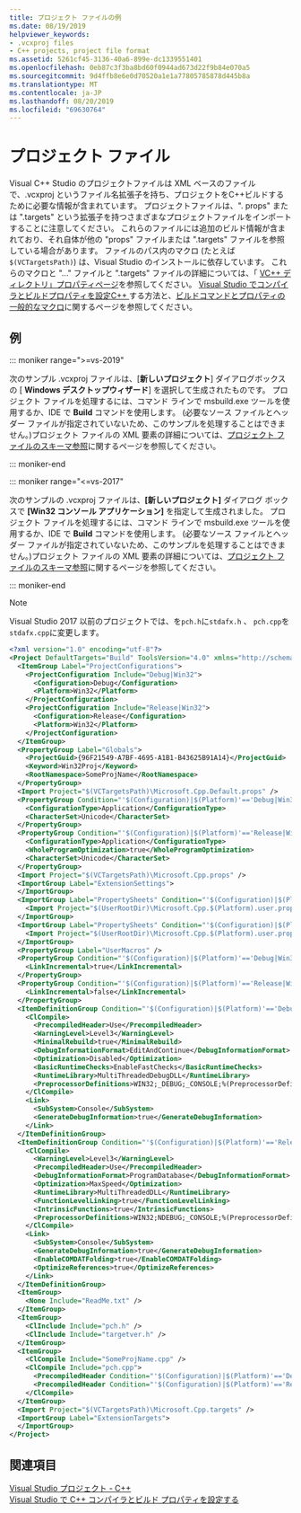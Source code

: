 ```yaml
---
title: プロジェクト ファイルの例
ms.date: 08/19/2019
helpviewer_keywords:
- .vcxproj files
- C++ projects, project file format
ms.assetid: 5261cf45-3136-40a6-899e-dc1339551401
ms.openlocfilehash: 0eb87c3f3ba8bd60f0944ad673d22f9b84e070a5
ms.sourcegitcommit: 9d4ffb8e6e0d70520a1e1a77805785878d445b8a
ms.translationtype: MT
ms.contentlocale: ja-JP
ms.lasthandoff: 08/20/2019
ms.locfileid: "69630764"
---
```

# <a name="project-files"></a>プロジェクト ファイル

Visual C++ Studio のプロジェクトファイルは XML ベースのファイルで、.vcxproj というファイル名拡張子を持ち、プロジェクトをC++ビルドするために必要な情報が含まれています。 プロジェクトファイルは、". props" または ".targets" という拡張子を持つさまざまなプロジェクトファイルをインポートすることに注意してください。 これらのファイルには追加のビルド情報が含まれており、それ自体が他の "props" ファイルまたは ".targets" ファイルを参照している場合があります。 ファイルのパス内のマクロ (たとえば `$(VCTargetsPath)`) は、Visual Studio のインストールに依存しています。 これらのマクロと "..." ファイルと ".targets" ファイルの詳細については、「 [VC++ ディレクトリ」プロパティページ](vcpp-directories-property-page.md)を参照してください。 [Visual Studio でコンパイラとビルドプロパティを設定C++ ](../working-with-project-properties.md)する方法と、[ビルドコマンドとプロパティの一般的なマクロ](common-macros-for-build-commands-and-properties.md)に関するページを参照してください。

## <a name="example"></a>例

::: moniker range=">=vs-2019"

次のサンプル .vcxproj ファイルは、[**新しいプロジェクト**] ダイアログボックスの [ **Windows デスクトップウィザード**] を選択して生成されたものです。 プロジェクト ファイルを処理するには、コマンド ラインで msbuild.exe ツールを使用するか、IDE で **Build** コマンドを使用します。 (必要なソース ファイルとヘッダー ファイルが指定されていないため、このサンプルを処理することはできません。)プロジェクト ファイルの XML 要素の詳細については、[プロジェクト ファイルのスキーマ参照](/visualstudio/msbuild/msbuild-project-file-schema-reference)に関するページを参照してください。

::: moniker-end

::: moniker range="<=vs-2017"

次のサンプルの .vcxproj ファイルは、**[新しいプロジェクト]** ダイアログ ボックスで **[Win32 コンソール アプリケーション]** を指定して生成されました。 プロジェクト ファイルを処理するには、コマンド ラインで msbuild.exe ツールを使用するか、IDE で **Build** コマンドを使用します。 (必要なソース ファイルとヘッダー ファイルが指定されていないため、このサンプルを処理することはできません。)プロジェクト ファイルの XML 要素の詳細については、[プロジェクト ファイルのスキーマ参照](/visualstudio/msbuild/msbuild-project-file-schema-reference)に関するページを参照してください。

::: moniker-end


>[!NOTE]
> Visual Studio 2017 以前のプロジェクトでは、を`pch.h`に`stdafx.h` 、 `pch.cpp`を`stdafx.cpp`に変更します。

```xml
<?xml version="1.0" encoding="utf-8"?>
<Project DefaultTargets="Build" ToolsVersion="4.0" xmlns="http://schemas.microsoft.com/developer/msbuild/2003">
  <ItemGroup Label="ProjectConfigurations">
    <ProjectConfiguration Include="Debug|Win32">
      <Configuration>Debug</Configuration>
      <Platform>Win32</Platform>
    </ProjectConfiguration>
    <ProjectConfiguration Include="Release|Win32">
      <Configuration>Release</Configuration>
      <Platform>Win32</Platform>
    </ProjectConfiguration>
  </ItemGroup>
  <PropertyGroup Label="Globals">
    <ProjectGuid>{96F21549-A7BF-4695-A1B1-B43625B91A14}</ProjectGuid>
    <Keyword>Win32Proj</Keyword>
    <RootNamespace>SomeProjName</RootNamespace>
  </PropertyGroup>
  <Import Project="$(VCTargetsPath)\Microsoft.Cpp.Default.props" />
  <PropertyGroup Condition="'$(Configuration)|$(Platform)'=='Debug|Win32'" Label="Configuration">
    <ConfigurationType>Application</ConfigurationType>
    <CharacterSet>Unicode</CharacterSet>
  </PropertyGroup>
  <PropertyGroup Condition="'$(Configuration)|$(Platform)'=='Release|Win32'" Label="Configuration">
    <ConfigurationType>Application</ConfigurationType>
    <WholeProgramOptimization>true</WholeProgramOptimization>
    <CharacterSet>Unicode</CharacterSet>
  </PropertyGroup>
  <Import Project="$(VCTargetsPath)\Microsoft.Cpp.props" />
  <ImportGroup Label="ExtensionSettings">
  </ImportGroup>
  <ImportGroup Label="PropertySheets" Condition="'$(Configuration)|$(Platform)'=='Debug|Win32'">
    <Import Project="$(UserRootDir)\Microsoft.Cpp.$(Platform).user.props" Condition="exists('$(UserRootDir)\Microsoft.Cpp.$(Platform).user.props')" Label="LocalAppDataPlatform" />
  </ImportGroup>
  <ImportGroup Label="PropertySheets" Condition="'$(Configuration)|$(Platform)'=='Release|Win32'">
    <Import Project="$(UserRootDir)\Microsoft.Cpp.$(Platform).user.props" Condition="exists('$(UserRootDir)\Microsoft.Cpp.$(Platform).user.props')" Label="LocalAppDataPlatform" />
  </ImportGroup>
  <PropertyGroup Label="UserMacros" />
  <PropertyGroup Condition="'$(Configuration)|$(Platform)'=='Debug|Win32'">
    <LinkIncremental>true</LinkIncremental>
  </PropertyGroup>
  <PropertyGroup Condition="'$(Configuration)|$(Platform)'=='Release|Win32'">
    <LinkIncremental>false</LinkIncremental>
  </PropertyGroup>
  <ItemDefinitionGroup Condition="'$(Configuration)|$(Platform)'=='Debug|Win32'">
    <ClCompile>
      <PrecompiledHeader>Use</PrecompiledHeader>
      <WarningLevel>Level3</WarningLevel>
      <MinimalRebuild>true</MinimalRebuild>
      <DebugInformationFormat>EditAndContinue</DebugInformationFormat>
      <Optimization>Disabled</Optimization>
      <BasicRuntimeChecks>EnableFastChecks</BasicRuntimeChecks>
      <RuntimeLibrary>MultiThreadedDebugDLL</RuntimeLibrary>
      <PreprocessorDefinitions>WIN32;_DEBUG;_CONSOLE;%(PreprocessorDefinitions)</PreprocessorDefinitions>
    </ClCompile>
    <Link>
      <SubSystem>Console</SubSystem>
      <GenerateDebugInformation>true</GenerateDebugInformation>
    </Link>
  </ItemDefinitionGroup>
  <ItemDefinitionGroup Condition="'$(Configuration)|$(Platform)'=='Release|Win32'">
    <ClCompile>
      <WarningLevel>Level3</WarningLevel>
      <PrecompiledHeader>Use</PrecompiledHeader>
      <DebugInformationFormat>ProgramDatabase</DebugInformationFormat>
      <Optimization>MaxSpeed</Optimization>
      <RuntimeLibrary>MultiThreadedDLL</RuntimeLibrary>
      <FunctionLevelLinking>true</FunctionLevelLinking>
      <IntrinsicFunctions>true</IntrinsicFunctions>
      <PreprocessorDefinitions>WIN32;NDEBUG;_CONSOLE;%(PreprocessorDefinitions)</PreprocessorDefinitions>
    </ClCompile>
    <Link>
      <SubSystem>Console</SubSystem>
      <GenerateDebugInformation>true</GenerateDebugInformation>
      <EnableCOMDATFolding>true</EnableCOMDATFolding>
      <OptimizeReferences>true</OptimizeReferences>
    </Link>
  </ItemDefinitionGroup>
  <ItemGroup>
    <None Include="ReadMe.txt" />
  </ItemGroup>
  <ItemGroup>
    <ClInclude Include="pch.h" />
    <ClInclude Include="targetver.h" />
  </ItemGroup>
  <ItemGroup>
    <ClCompile Include="SomeProjName.cpp" />
    <ClCompile Include="pch.cpp">
      <PrecompiledHeader Condition="'$(Configuration)|$(Platform)'=='Debug|Win32'">Create</PrecompiledHeader>
      <PrecompiledHeader Condition="'$(Configuration)|$(Platform)'=='Release|Win32'">Create</PrecompiledHeader>
    </ClCompile>
  </ItemGroup>
  <Import Project="$(VCTargetsPath)\Microsoft.Cpp.targets" />
  <ImportGroup Label="ExtensionTargets">
  </ImportGroup>
</Project>
```

## <a name="see-also"></a>関連項目

[Visual Studio プロジェクト - C++](../creating-and-managing-visual-cpp-projects.md)<br>
[Visual Studio で C++ コンパイラとビルド プロパティを設定する](../working-with-project-properties.md)
